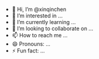 - 👋 Hi, I’m @xinqinchen
- 👀 I’m interested in ...
- 🌱 I’m currently learning ...
- 💞️ I’m looking to collaborate on ...
- 📫 How to reach me ...
- 😄 Pronouns: ...
- ⚡ Fun fact: ...

<!---
xinqinchen/xinqinchen is a ✨ special ✨ repository because its `README.md` (this file) appears on your GitHub profile.
You can click the Preview link to take a look at your changes.
--->
